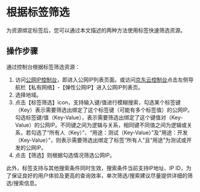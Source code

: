 # 根据标签筛选
为资源绑定标签后，您可以通过本文描述的两种方法使用标签快速筛选资源。

## 操作步骤

通过控制台根据标签筛选资源：

1. 访问[公网IP控制台](https://cns-console.jdcloud.com/host/pip/list)，即进入公网IP列表页面。或访问[京东云控制台](https://console.jdcloud.com)点击左侧导航栏【私有网络】-【弹性公网IP】进入公网IP列表页。
2. 选择地域。
3. 点击【标签筛选】icon，支持输入键/值进行模糊搜索，勾选某个标签键（Key）表示需要筛选出绑定了这个标签键（可能有多个标签值）的公网IP。勾选标签键/值（Key-Value），表示需要筛选出绑定了这个键值对（Key-Value）的公网IP。不同键之间为逻辑与关系，相同键不同值之间为逻辑或关系，若勾选了“所有人（Key）”、“用途：测试（Key-Value）”及“用途：开发（Key-Value）”，则表示需要筛选出绑定了标签“所有人”且“用途”为测试或开发的公网IP。
4. 点击【筛选】则根据勾选情况筛选公网IP。

此外，标签支持与其他搜索条件同时生效，搜索条件当前支持IP地址、IP ID，为了保证良好的用户体验及更高的查询效率，单次筛选/搜索建议尽量提供详细的筛选/搜索信息。



